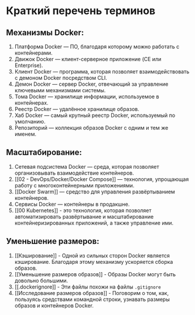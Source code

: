 # Краткий перечень терминов
## Механизмы Docker:    
1. Платформа Docker — ПО, благодаря которому можно работать с контейнерами.
2. Движок Docker — клиент-серверное приложение (CE или Enterprise).
3. Клиент Docker — программа, которая позволяет взаимодействовать с демоном Docker посредством CLI.
4. Демон Docker — сервер Docker, отвечающий за управление ключевыми механизмами системы.
5. Тома Docker — хранилище информации, используемое в контейнерах.
6. Реестр Docker — удалённое хранилище образов.
7. Хаб Docker — самый крупный реестр Docker, используемый по умолчанию.
8. Репозиторий — коллекция образов Docker с одним и тем же именем.
## Масштабирование:  
1. Сетевая подсистема Docker — среда, которая позволяет организовывать взаимодействие контейнеров.
2. [[02 - DevOps/Docker/Docker Compose]] — технология, упрощающая работу с многоконтейнерными приложениями.
3. [[Docker Swarm]] — средство для управления развёртыванием контейнеров.
4. Сервисы Docker — контейнеры в продакшне.
5. [[00 Kubernetes]] - это технология, которая позволяет автоматизировать развёртывание и масштабирование контейнеризированных приложений, а также управление ими. 
## Уменьшение размеров:
1. [[Кэширование]] - Одной из сильных сторон Docker является кэширование. Благодаря этому механизму ускоряется сборка образов.
2. [[Уменьшение размеров образов]] - Образы Docker могут быть довольно большими.
3. [[.dockerignore]] - Эти файлы похожи на файлы `.gitignore`
4. [[Исследование размеров образов]] - Поговорим о том, как, пользуясь средствами командной строки, узнавать размеры образов и контейнеров Docker.
